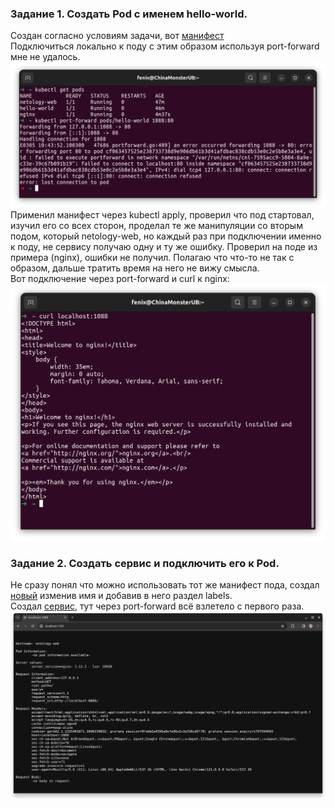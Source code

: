 ### Задание 1. Создать Pod с именем hello-world.  
Создан согласно условиям задачи, вот [манифест](pods/hello-world.yaml)  
Подключиться локально к поду с этим образом используя port-forward мне не удалось.  
![error](img/kuber02_01.png)  
Применил манифест через kubectl apply, проверил что под стартовал, изучил его со всех сторон, проделал те же манипуляции со вторым подом, который netology-web, но каждый раз при подключении именно к поду, не сервису получаю одну и ту же ошибку. Проверил на поде из примера (nginx), ошибки не получил. Полагаю что что-то не так с образом, дальше тратить время на него не вижу смысла.  
Вот подключение через port-forward и curl к nginx:  
![nginx ok](img/kuber02_02.png)  

### Задание 2. Создать сервис и подключить его к Pod.  
Не сразу понял что можно использовать тот же манифест пода, создал [новый](pods/netology-web.yaml) изменив имя и добавив в него раздел labels.  
Создал [сервис](services/netology-svc.yaml), тут через port-forward всё взлетело с первого раза.  
![service](img/kuber02_03.png)  
